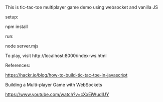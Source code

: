 This is tic-tac-toe multiplayer game demo using websocket and vanilla JS

setup:

npm install

run:

node server.mjs

To play, visit http://localhost:8000/index-ws.html 

References:

https://hackr.io/blog/how-to-build-tic-tac-toe-in-javascript

Building a Multi-player Game with WebSockets

https://www.youtube.com/watch?v=cXxEiWudIUY
